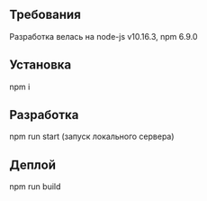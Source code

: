## Требования
Разработка велась на
node-js v10.16.3, npm 6.9.0

## Установка
npm i

## Разработка
npm run start (запуск локального сервера)

## Деплой
npm run build

